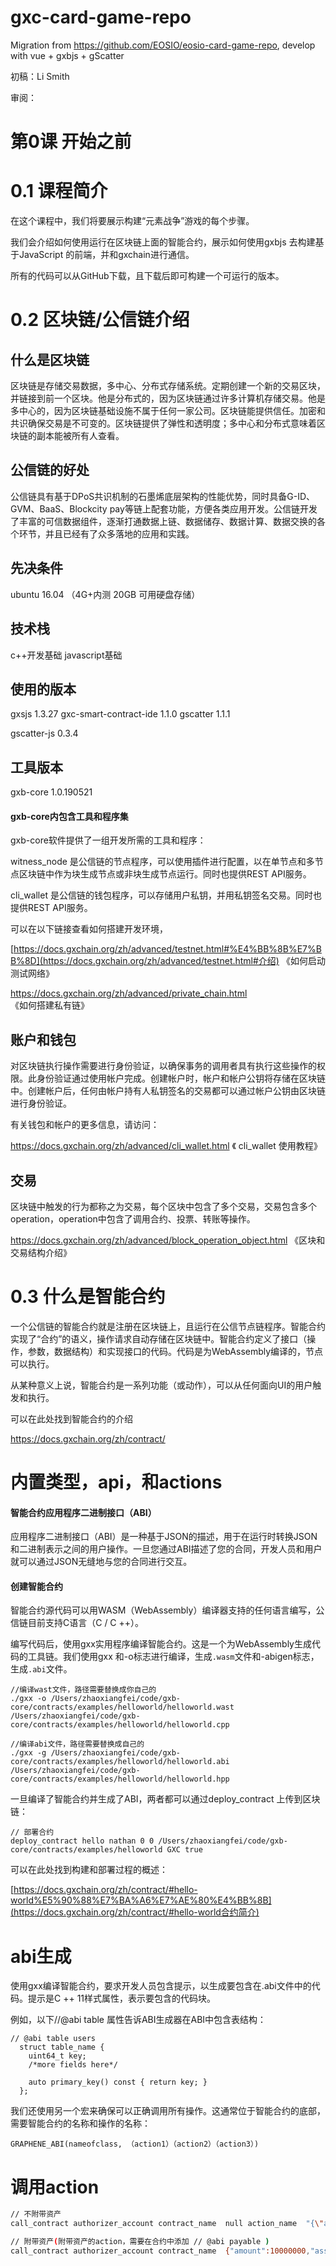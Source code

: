# gxc-card-game-repo
Migration from https://github.com/EOSIO/eosio-card-game-repo, develop with  vue + gxbjs  + gScatter  



初稿：Li Smith

审阅：

# 第0课 开始之前

# 0.1 课程简介

在这个课程中，我们将要展示构建“元素战争”游戏的每个步骤。

我们会介绍如何使用运行在区块链上面的智能合约，展示如何使用gxbjs 去构建基于JavaScript 的前端，并和gxchain进行通信。

所有的代码可以从GitHub下载，且下载后即可构建一个可运行的版本。



# 0.2 区块链/公信链介绍
## 什么是区块链

区块链是存储交易数据，多中心、分布式存储系统。定期创建一个新的交易区块，并链接到前一个区块。他是分布式的，因为区块链通过许多计算机存储交易。他是多中心的，因为区块链基础设施不属于任何一家公司。区块链能提供信任。加密和共识确保交易是不可变的。区块链提供了弹性和透明度；多中心和分布式意味着区块链的副本能被所有人查看。



## 公信链的好处

公信链具有基于DPoS共识机制的石墨烯底层架构的性能优势，同时具备G-ID、GVM、BaaS、Blockcity pay等链上配套功能，方便各类应用开发。公信链开发了丰富的可信数据组件，逐渐打通数据上链、数据储存、数据计算、数据交换的各个环节，并且已经有了众多落地的应用和实践。



## 先决条件
ubuntu 16.04 （4G+内测  20GB 可用硬盘存储）



## 技术栈
c++开发基础
javascript基础


## 使用的版本
gxsjs 1.3.27
gxc-smart-contract-ide  1.1.0
gscatter 1.1.1

gscatter-js 0.3.4



## 工具版本
gxb-core 1.0.190521



#### **gxb-core内包含工具和程序集**

gxb-core软件提供了一组开发所需的工具和程序：

witness_node   是公信链的节点程序，可以使用插件进行配置，以在单节点和多节点区块链中作为块生成节点或非块生成节点运行。同时也提供REST API服务。



cli_wallet 是公信链的钱包程序，可以存储用户私钥，并用私钥签名交易。同时也提供REST API服务。



可以在以下链接查看如何搭建开发环境，

[https://docs.gxchain.org/zh/advanced/testnet.html#%E4%BB%8B%E7%BB%8D](https://docs.gxchain.org/zh/advanced/testnet.html#介绍)  《如何启动测试网络》

https://docs.gxchain.org/zh/advanced/private_chain.html         《如何搭建私有链》



## 账户和钱包
对区块链执行操作需要进行身份验证，以确保事务的调用者具有执行这些操作的权限。此身份验证通过使用帐户完成。创建帐户时，帐户和帐户公钥将存储在区块链中。创建帐户后，任何由帐户持有人私钥签名的交易都可以通过帐户公钥由区块链进行身份验证。



有关钱包和帐户的更多信息，请访问：

https://docs.gxchain.org/zh/advanced/cli_wallet.html    《 cli_wallet 使用教程》




## 交易

区块链中触发的行为都称之为交易，每个区块中包含了多个交易，交易包含多个operation，operation中包含了调用合约、投票、转账等操作。



https://docs.gxchain.org/zh/advanced/block_operation_object.html  《区块和交易结构介绍》



# 0.3 什么是智能合约

一个公信链的智能合约就是注册在区块链上，且运行在公信节点链程序。智能合约实现了“合约”的语义，操作请求自动存储在区块链中。智能合约定义了接口（操作，参数，数据结构）和实现接口的代码。代码是为WebAssembly编译的，节点可以执行。



从某种意义上说，智能合约是一系列功能（或动作），可以从任何面向UI的用户触发和执行。



可以在此处找到智能合约的介绍

https://docs.gxchain.org/zh/contract/



# 内置类型，api，和actions

#### **智能合约应用程序二进制接口（ABI）**

应用程序二进制接口（ABI）是一种基于JSON的描述，用于在运行时转换JSON和二进制表示之间的用户操作。一旦您通过ABI描述了您的合同，开发人员和用户就可以通过JSON无缝地与您的合同进行交互。

#### 创建智能合约

智能合约源代码可以用WASM（WebAssembly）编译器支持的任何语言编写，公信链目前支持C语言（C / C ++）。

编写代码后，使用gxx实用程序编译智能合约。这是一个为WebAssembly生成代码的工具链。我们使用gxx 和-o标志进行编译，生成`.wasm`文件和-abigen标志，生成`.abi`文件。

```
//编译wast文件，路径需要替换成你自己的
./gxx -o /Users/zhaoxiangfei/code/gxb-core/contracts/examples/helloworld/helloworld.wast /Users/zhaoxiangfei/code/gxb-core/contracts/examples/helloworld/helloworld.cpp

//编译abi文件，路径需要替换成自己的
./gxx -g /Users/zhaoxiangfei/code/gxb-core/contracts/examples/helloworld/helloworld.abi /Users/zhaoxiangfei/code/gxb-core/contracts/examples/helloworld/helloworld.hpp
```



一旦编译了智能合约并生成了ABI，两者都可以通过deploy_contract 上传到区块链：

```
// 部署合约
deploy_contract hello nathan 0 0 /Users/zhaoxiangfei/code/gxb-core/contracts/examples/helloworld GXC true
```



可以在此处找到构建和部署过程的概述：

[https://docs.gxchain.org/zh/contract/#hello-world%E5%90%88%E7%BA%A6%E7%AE%80%E4%BB%8B](https://docs.gxchain.org/zh/contract/#hello-world合约简介)

# abi生成

使用gxx编译智能合约，要求开发人员包含提示，以生成要包含在.abi文件中的代码。提示是C ++ 11样式属性，表示要包含的代码块。

例如，以下//@abi table 属性告诉ABI生成器在ABI中包含表结构：

```
// @abi table users
  struct table_name {
    uint64_t key;
    /*more fields here*/

    auto primary_key() const { return key; }
  };
```



我们还使用另一个宏来确保可以正确调用所有操作。这通常位于智能合约的底部，需要智能合约的名称和操作的名称：

```
GRAPHENE_ABI(nameofclass, （action1）（action2）（action3）)
```



# 调用action

```bash
// 不附带资产
call_contract authorizer_account contract_name  null action_name  "{\"action_parameter\"}" GXC true

// 附带资产(附带资产的action，需要在合约中添加 // @abi payable )
call_contract authorizer_account contract_name  {"amount":10000000,"asset_id":1.3.1} action_name  "{\"action_parameter\"}" GXC true
```

